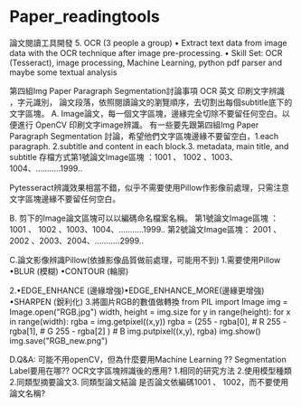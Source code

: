 # Paper_readingtools
論文閱讀工具開發
5. OCR (3 people a group)
•	Extract text data from image data with the OCR technique after image pre-processing.
•	Skill Set: OCR (Tesseract), image processing, Machine Learning, python pdf parser and maybe some textual analysis

第四組Img Paper Paragraph Segmentation討論事項 
OCR 英文   印刷文字辨識 ，字元識別， 論文段落，依照閱讀論文的瀏覽順序，去切割出每個subtitle底下的文字區塊。
A.	Image論文，每一個文字區塊，邊緣完全切除不要留任何空白。以便進行 OpenCV 印刷文字image辨識。
有一些要先跟第四組Img Paper Paragraph Segmentation 討論，希望他們文字區塊邊緣不要留空白，1.each paragraph. 2.subtitle and content in each block.3. metadata, main title, and subtitle     存檔方式第1號論文Image區塊 ：1001 、 1002 、1003、1004、………..1999..
   
Pytesseract辨識效果相當不錯，似乎不需要使用Pillow作影像前處理，只需注意文字區塊邊緣不要留任何空白。


 

B.	剪下的Image論文區塊可以以編碼命名檔案名稱。
第1號論文Image區塊 ：1001 、 1002  、1003、1004、………..1999..
第2號論文Image區塊： 2001 、 2002  、2003、2004、………..2999..







C.論文影像辨識Pillow(依據影像品質做前處理，可能用不到)
1.需要使用Pillow  •BLUR (模糊) •CONTOUR (輪廓)

2.•EDGE_ENHANCE (邊緣增強)•EDGE_ENHANCE_MORE(邊緣更增強)
•SHARPEN (銳利化)
3.將圖片RGB的數值做轉換
from PIL import Image
img = Image.open("RGB.jpg")
width, height = img.size
for y in range(height):
    for x in range(width):
        rgba = img.getpixel((x,y))
        rgba = (255 - rgba[0], # R
            255 - rgba[1], # G
            255 - rgba[2] ) # B
        img.putpixel((x,y), rgba)
img.show()
img.save("RGB_new.png")

   

D.Q&A:
可能不用openCV，但為什麼要用Machine Learning  ??
Segmentation Label要用在哪??
OCR文字區塊辨識後的應用?  1.相同的研究方法  2.使用模型種類2.同類型摘要論文3. 同類型論文結論
是否論文依編碼1001 、 1002，而不要使用論文名稱?
